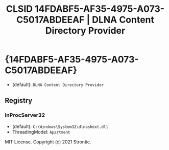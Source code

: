 ﻿---
title: "CLSID 14FDABF5-AF35-4975-A073-C5017ABDEEAF | DLNA Content Directory Provider"
excerpt: What is COM-Object CLSID 14FDABF5-AF35-4975-A073-C5017ABDEEAF?
---

# {14FDABF5-AF35-4975-A073-C5017ABDEEAF}

* (default): `DLNA Content Directory Provider`

## Registry


### InProcServer32

* (default): `C:\Windows\System32\dlnashext.dll`
* ThreadingModel: `Apartment`

MIT License. Copyright (c) 2021 Strontic.


